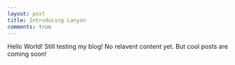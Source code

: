 ```yaml
---
layout: post
title: Introducing Lanyon
comments: true
---
```




Hello World!
Still testing my blog!
No relavent content yet.
But cool posts are coming soon!
